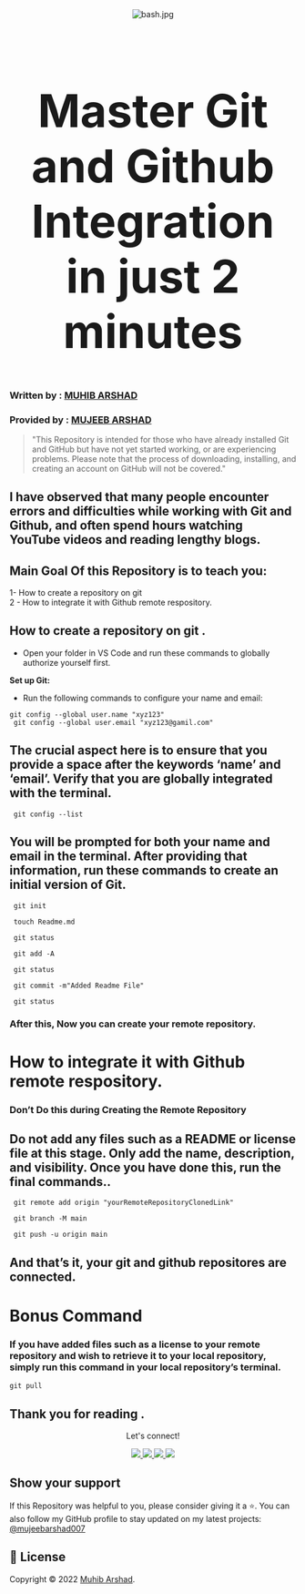 <div align="center">
<img src="https://miro.medium.com/v2/resize:fit:720/format:webp/1*hED79iPpQEcVg4R7BJs3SA.jpeg" alt="bash.jpg">
</div>

<h1 align="center" style="font-size: 80px;" >Master Git and Github Integration in just 2 minutes <h1>

### Written by : [MUHIB ARSHAD](https://medium.com/@muhibarshad)
### Provided by : [MUJEEB ARSHAD](https://medium.com/@mujeebarshad007)

> "This Repository is intended for those who have already installed Git and GitHub but have not yet started working, or are experiencing problems.
> Please note that the process of downloading, installing, and creating an account on GitHub will not be covered."

## I have observed that many people encounter errors and difficulties while working with Git and Github, and often spend hours watching YouTube videos and reading lengthy blogs.


## Main Goal Of this Repository is to teach you:

1- How to create a repository on git<br>
2 - How to integrate it with Github remote respository.



## How to create a repository on git .

- Open your folder in VS Code and run these commands to globally authorize yourself first.



**Set up Git:**
   - Run the following commands to configure your name and email:

    git config --global user.name "xyz123"
     git config --global user.email "xyz123@gamil.com"
     

## The crucial aspect here is to ensure that you provide a space after the keywords ‘name’ and ‘email’. Verify that you are globally integrated with the terminal.


     
     git config --list

     



## You will be prompted for both your name and email in the terminal. After providing that information, run these commands to create an initial version of Git.



     git init

     touch Readme.md
     
     git status
    
     git add -A
       
     git status
       
     git commit -m"Added Readme File"
     
     git status
   
### After this, Now you can create your remote repository.


# How to integrate it with Github remote respository.



### Don’t Do this during Creating the Remote Repository


## Do not add any files such as a README or license file at this stage. Only add the name, description, and visibility. Once you have done this, run the final commands..

 


     git remote add origin "yourRemoteRepositoryClonedLink"

     git branch -M main

     git push -u origin main
    


##  And that’s it, your git and github repositores are connected.


 # Bonus Command

### If you have added files such as a license to your remote repository and wish to retrieve it to your local repository, simply run this command in your local repository’s terminal.


    git pull
    
## Thank you for reading .



     

   <div align="center">
<p align="center">Let's connect!</p>

<a href="https://www.linkedin.com/in/mujeebarshad001/" target="blank">
    <img src="https://img.shields.io/badge/linkedin-%230077B5.svg?&style=for-the-badge&logo=linkedin&logoColor=white" />
</a>

<a href="https://medium.com/@mujeeb.arshad001" target="blank">
    <img src="https://img.shields.io/badge/Medium-12100E?style=for-the-badge&logo=medium&logoColor=white" />
</a>



<a href="https://web.facebook.com/profile.php?id=100068858810055" target="blank">
    <img src="https://img.shields.io/badge/Facebook-1877F2?style=for-the-badge&logo=facebook&logoColor=white" />
</a>

<a href="https://www.instagram.com/mujeebarshad7/" target="blank">
    <img src="https://img.shields.io/badge/Instagram-E4405F?style=for-the-badge&logo=instagram&logoColor=white" />
</a>

</div>

## Show your support

If this Repository was helpful to you, please consider giving it a ⭐️.
You can also follow my GitHub profile to stay updated on my latest projects:
<a href="https://github.com/mujeebarshad007" target="blank">
@mujeebarshad007
</a>

## 📝 License

Copyright © 2022 [Muhib Arshad](https://github.com/mujeebarshad007).
